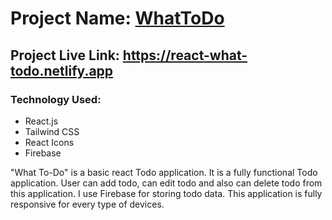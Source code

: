 # Project Name: [WhatToDo](https://react-what-todo.netlify.app)

## Project Live Link: https://react-what-todo.netlify.app

### Technology Used:
- React.js
- Tailwind CSS
- React Icons
- Firebase

<p>
"What To-Do" is a basic react Todo application. It is a fully functional Todo application. User can add todo, can edit todo and also can delete todo from this application. I use Firebase for storing todo data. This application is fully responsive for every type of devices.
</p>
